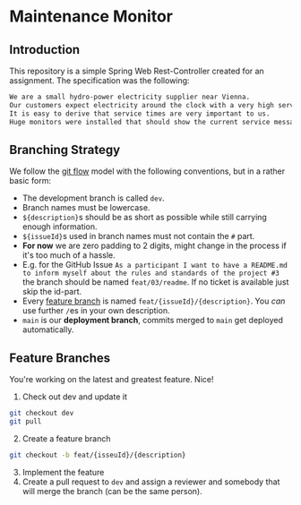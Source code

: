 # Maintenance Monitor

## Introduction
This repository is a simple Spring Web Rest-Controller created for an assignment.
The specification was the following: 
```sh
We are a small hydro-power electricity supplier near Vienna. 
Our customers expect electricity around the clock with a very high service level agreement. 
It is easy to derive that service times are very important to us. 
Huge monitors were installed that should show the current service message.
```


## Branching Strategy

We follow the [git flow](https://nvie.com/posts/a-successful-git-branching-model/) model with the following conventions, but in a rather basic form:

- The development branch is called `dev`.
- Branch names must be lowercase.
- `${description}`s should be as short as possible while still carrying enough information.
- `${issueId}`s used in branch names must not contain the `#` part. 
- **For now** we are zero padding to 2 digits, might change in the process if it's too much of a hassle.
- E.g. for the GitHub Issue `As a participant I want to have a README.md to inform myself about the rules and standards of the project #3` the branch should be named `feat/03/readme`.
  If no ticket is available just skip the id-part.
- Every [feature branch](#feature-branches) is named `feat/{issueId}/{description}`.
  You _can_ use further `/`es in your own description.
- `main` is our **deployment branch**, commits merged to `main` get deployed automatically.

## Feature Branches
You're working on the latest and greatest feature.
Nice!

1. Check out dev and update it
```sh
git checkout dev
git pull
```
2. Create a feature branch
```sh
git checkout -b feat/{isseuId}/{description}
```
3. Implement the feature
5. Create a pull request to `dev` and assign a reviewer and somebody that will merge the branch (can be the same person).

